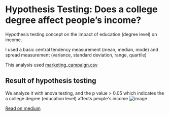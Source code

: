 # Hypothesis Testing: Does a college degree affect people’s income? 

Hypothesis testing concept on the impact of education (degree level) on income.

I used a basic central tendency measurement (mean, median, mode) and spread measurement (variance, standard deviation, range, quartile)

This analysis used [marketing_campaign.csv](https://github.com/roberdmanihuruk/education_income_hypothesis_testing/blob/main/marketing_campaign.csv)



## Result of hypothesis testing

We analyze it with anova testing, and the p value > 0.05 which indicates the a college degree (education level) affects people's income
![image](https://user-images.githubusercontent.com/100394930/163572808-f387f44f-6817-49b5-82b5-8e1d0e4c7f02.png)

[Read on medium](https://medium.com/@roberdmanihuruk17/does-a-college-degree-affect-peoples-income-9f410fcec7d)
